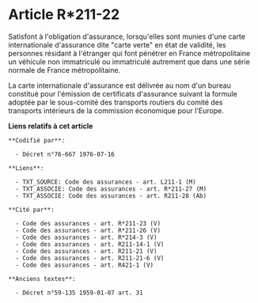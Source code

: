 # Article R*211-22

Satisfont à l'obligation d'assurance, lorsqu'elles sont munies d'une carte internationale d'assurance dite "carte verte" en
état de validité, les personnes résidant à l'étranger qui font pénétrer en France métropolitaine un véhicule non immatriculé
ou immatriculé autrement que dans une série normale de France métropolitaine.

La carte internationale d'assurance est délivrée au nom d'un bureau constitué pour l'émission de certificats d'assurance
suivant la formule adoptée par le sous-comité des transports routiers du comité des transports intérieurs de la commission
économique pour l'Europe.

**Liens relatifs à cet article**

	**Codifié par**:

	  - Décret n°76-667 1976-07-16

	**Liens**:

	  - TXT_SOURCE: Code des assurances - art. L211-1 (M)
	  - TXT_ASSOCIE: Code des assurances - art. R*211-27 (M)
	  - TXT_ASSOCIE: Code des assurances - art. R211-28 (Ab)

	**Cité par**:

	  - Code des assurances - art. R*211-23 (V)
	  - Code des assurances - art. R*211-26 (V)
	  - Code des assurances - art. R*214-3 (V)
	  - Code des assurances - art. R211-14-1 (V)
	  - Code des assurances - art. R211-21 (V)
	  - Code des assurances - art. R211-21-6 (V)
	  - Code des assurances - art. R421-1 (V)

	**Anciens textes**:

	  - Décret n°59-135 1959-01-07 art. 31
